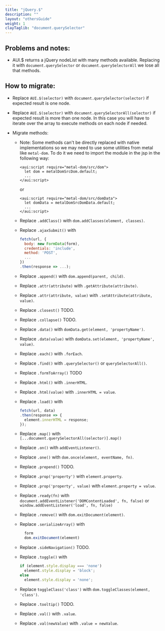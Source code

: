 ```yaml
---
title: "jQuery.$"
description: ""
layout: "othersGuide"
weight: 1
clayTaglib: "document.querySelector"
---
```


<article class="my-5">

## Problems and notes:
- AUI.$ returns a jQuery nodeList with many methods available. Replacing it with `document.querySelector` or `document.querySelectorAll` we lose all that methods.

</article>

<article class="my-5">

## How to migrate:

- Replace `AUI.$(selector)` with `document.querySelector(selector)` if expected result is one node.

- Replace `AUI.$(selector)` with `document.querySelectorAll(selector)` if expected result is more than one node. In this case you will have to iterate over the array to execute methods on each node if needed.

- Migrate methods:

   - Note: Some methods can't be directly replaced with native implementations so we may need to use some utilities from metal like `metal-dom`. To do it we need to import the module in the jsp in the following way:
      ```htmlmixed
      <aui:script require="metal-dom/src/dom">
        let dom = metalDomSrcDom.default;
        ...
      </aui:script>
      ```
      or

      ```htmlmixed
      <aui:script require="metal-dom/src/domData">
        let domData = metalDomSrcDomData.default;
        ...
      </aui:script>
      ```

  - Replace `.addClass()` with `dom.addClasses(element, classes)`.

  - Replace `.ajaxSubmit()` with
    ```javascript
    fetch(url, {
      body: new FormData(form),
      credentials: 'include',
      method: 'POST',
      ...
    })
    .then(response => ...);
    ```

  - Replace `.append()` with `dom.append(parent, child)`.

  - Replace `.attr(attribute)` with `.getAttribute(attribute)`.

  - Replace `.attr(attribute, value)` with `.setAttribute(attribute, value)`.

  - Replace `.closest()` TODO.

  - Replace `.collapse()` TODO.

  - Replace `.data()` with `domData.get(element, 'propertyName')`.

  - Replace `.data(value)` with `domData.set(element, 'propertyName', value)`.

  - Replace `.each()` with `.forEach`.

  - Replace `.find()` with `.querySelector()` or `querySelectorAll()`.

  - Replace `.formToArray()` TODO

  - Replace `.html()` with `.innerHTML`.

  - Replace `.html(value)` with `.innerHTML = value`.

  - Replace `.load()` with
    ```javascript
    fetch(url, data)
    .then(response => {
      element.innerHTML = response;
    });
    ```

  - Replace `.map()` with `[...document.querySelectorAll(selector)].map()`

  - Replace `.on()` with `addEventListener()`.

  - Replace `.one()` with `dom.once(element, eventName, fn)`.

  - Replace `.prepend()` TODO.

  - Replace `.prop('property')` with `element.property`.

  - Replace `.prop('property', value)` with `element.property = value`.

  - Replace `.ready(fn)` with `document.addEventListener('DOMContentLoaded', fn, false)` or `window.addEventListener('load', fn, false)`

  - Replace `.remove()` with `dom.exitDocument(element)`.

  - Replace `.serializeArray()` with
    ```javascript
      form
      dom.exitDocument(element)
    ```

  - Replace `.sideNavigation()` TODO.

  - Replace `.toggle()` with
    ```javascript
    if (element.style.display === 'none')
      element.style.display = 'block';
    else
      element.style.display = 'none';
    ```

  - Replace `toggleClass('class')` with `dom.toggleClasses(element, 'class')`.

  - Replace `.tooltip()` TODO.

  - Replace `.val()` with `.value`.

  - Replace `.val(newValue)` with `.value = newValue`.

</article>
